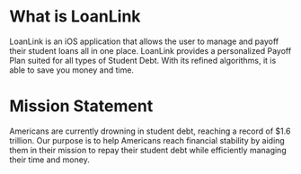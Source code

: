 # What is LoanLink
LoanLink is an iOS application that allows the user to manage and payoff their student loans all in one place. LoanLink provides a personalized Payoff Plan suited for all types of Student Debt. With its refined algorithms, it is able to save you money and time.

# Mission Statement
Americans are currently drowning in student debt, reaching a record of $1.6 trillion. Our purpose is to help Americans reach financial stability by aiding them in their mission to repay their student debt while efficiently managing their time and money.

